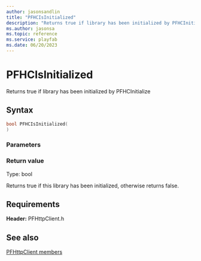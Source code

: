 ```yaml
---
author: jasonsandlin
title: "PFHCIsInitialized"
description: "Returns true if library has been initialized by PFHCInitialize"
ms.author: jasonsa
ms.topic: reference
ms.service: playfab
ms.date: 06/20/2023
---
```


# PFHCIsInitialized  

Returns true if library has been initialized by PFHCInitialize  

## Syntax  
  
```cpp
bool PFHCIsInitialized(  
)  
```  
  
### Parameters  
  
  
### Return value
Type: bool
  
Returns true if this library has been initialized, otherwise returns false.
  
  
## Requirements  
  
**Header:** PFHttpClient.h
  
## See also  
[PFHttpClient members](../pfhttpclient_members.md)  

  
  
